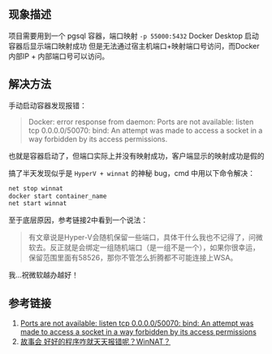 
## 现象描述

项目需要用到一个 pgsql 容器，端口映射 `-p 55000:5432`
Docker Desktop 启动容器后显示端口映射成功
但是无法通过宿主机端口+映射端口号访问，而Docker 内部IP + 内部端口号可以访问。

## 解决方法

手动启动容器发现报错：

> Docker: error response from daemon: Ports are not available: listen tcp 0.0.0.0/50070: bind: An attempt was made to access a socket in a way forbidden by its access permissions.

也就是容器启动了，但端口实际上并没有映射成功，客户端显示的映射成功是假的

搞了半天发现似乎是 `HyperV + winnat` 的神秘 bug，cmd 中用以下命令解决：

```cmd
net stop winnat
docker start container_name
net start winnat
```

至于底层原因，参考链接2中看到一个说法：

>有文章说是Hyper-V会随机保留一些端口，具体干什么我也不记得了，问微软去。反正就是会绑定一组随机端口（是一组不是一个），如果你很幸运，保留范围里面有58526，那你不管怎么折腾都不可能连接上WSA。

我...祝微软越办越好！

## 参考链接

1. [Ports are not available: listen tcp 0.0.0.0/50070: bind: An attempt was made to access a socket in a way forbidden by its access permissions](https://stackoverflow.com/questions/65272764/ports-are-not-available-listen-tcp-0-0-0-0-50070-bind-an-attempt-was-made-to)
2. [故事会 好好的程序咋就天天报错呢？WinNAT？](https://www.bilibili.com/read/cv16466587)
